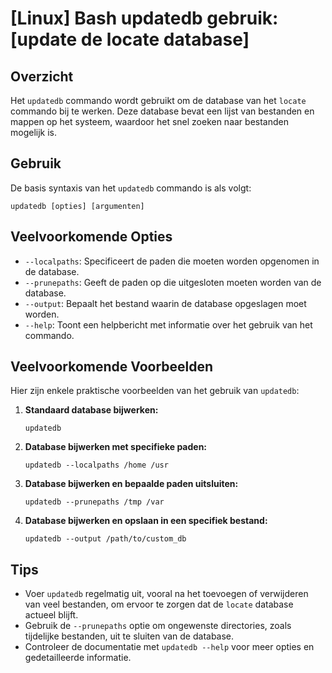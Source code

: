 # [Linux] Bash updatedb gebruik: [update de locate database]

## Overzicht
Het `updatedb` commando wordt gebruikt om de database van het `locate` commando bij te werken. Deze database bevat een lijst van bestanden en mappen op het systeem, waardoor het snel zoeken naar bestanden mogelijk is.

## Gebruik
De basis syntaxis van het `updatedb` commando is als volgt:

```
updatedb [opties] [argumenten]
```

## Veelvoorkomende Opties
- `--localpaths`: Specificeert de paden die moeten worden opgenomen in de database.
- `--prunepaths`: Geeft de paden op die uitgesloten moeten worden van de database.
- `--output`: Bepaalt het bestand waarin de database opgeslagen moet worden.
- `--help`: Toont een helpbericht met informatie over het gebruik van het commando.

## Veelvoorkomende Voorbeelden
Hier zijn enkele praktische voorbeelden van het gebruik van `updatedb`:

1. **Standaard database bijwerken:**
   ```
   updatedb
   ```

2. **Database bijwerken met specifieke paden:**
   ```
   updatedb --localpaths /home /usr
   ```

3. **Database bijwerken en bepaalde paden uitsluiten:**
   ```
   updatedb --prunepaths /tmp /var
   ```

4. **Database bijwerken en opslaan in een specifiek bestand:**
   ```
   updatedb --output /path/to/custom_db
   ```

## Tips
- Voer `updatedb` regelmatig uit, vooral na het toevoegen of verwijderen van veel bestanden, om ervoor te zorgen dat de `locate` database actueel blijft.
- Gebruik de `--prunepaths` optie om ongewenste directories, zoals tijdelijke bestanden, uit te sluiten van de database.
- Controleer de documentatie met `updatedb --help` voor meer opties en gedetailleerde informatie.